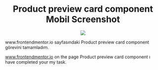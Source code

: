 <h1 align="center">
 Product preview card component Mobil Screenshot
  </h1>
  
<p align="center">
  <img width="auto" height="auto" src="https://github.com/UTKUC3NGIZ/challenges/blob/main/product-preview-card-component-main/Productpreviewcardcomponentscreenshot.PNG">
</p>
www.frontendmentor.io sayfasındaki Product preview card component görevini tamamladım.

www.frontendmentor.io on the page Product preview card component ı have completed your my task.
